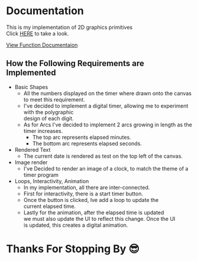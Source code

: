 

# Documentation
This is my implementation of 2D graphics primitives <br>
Click [HERE](https://main--merry-praline-dac29c.netlify.app/) to take a look.

[View Function Documentaion](src/ducumentation/functions.md)

## How the Following Requirements are Implemented

* Basic Shapes
    * All the numbers displayed on the timer where drawn onto the canvas to meet this requirement.    
    * I've decided to implement a digital timer, allowing me to experiment with the polygraphic <br>
      design of each digit.
    * As for Arcs I've decided to implement 2 arcs growing in length as the timer increases.
        * The top arc represents elapsed minutes.
        * The bottom arc represents elapsed seconds.
* Rendered Text
    * The current date is rendered as test on the top left of the canvas.
* Image render
    * I've Decided to render an image of a clock, to match the theme of a timer program
* Loops, Interactivity, Animation
    * In my implementation, all there are inter-connected.
    * First for interactivity, there is a start timer button.
    * Once the button is clicked, Ive add a loop to update the <br>
      current elapsed time.
    * Lastly for the animation, after the elapsed time is updated <br>
      we must also update the UI to reflect this change. Once the UI <br>
      is updated, this creates a digital animation.

        



# Thanks For Stopping By 😎
